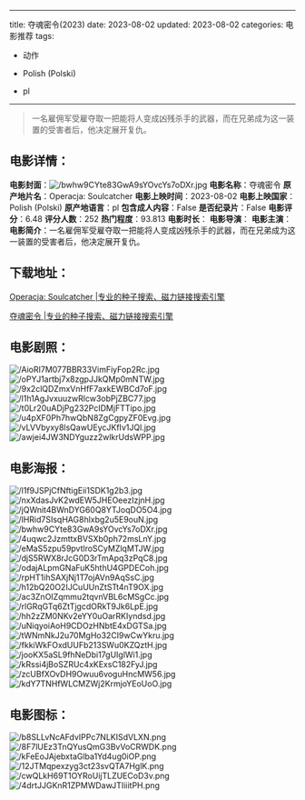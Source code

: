 
---
title: 夺魂密令(2023)
date: 2023-08-02
updated: 2023-08-02
categories: 电影推荐
tags:
- 动作

- Polish (Polski)
- pl
---


> 一名雇佣军受雇夺取一把能将人变成凶残杀手的武器，而在兄弟成为这一装置的受害者后，他决定展开复仇。

## **电影详情**：

**电影封面**：<img src="https://image.tmdb.org/t/p/w200/bwhw9CYte83GwA9sYOvcYs7oDXr.jpg" alt="/bwhw9CYte83GwA9sYOvcYs7oDXr.jpg" title="/bwhw9CYte83GwA9sYOvcYs7oDXr.jpg">
**电影名称**：夺魂密令
**原产地片名**：Operacja: Soulcatcher
**电影上映时间**：2023-08-02
**电影上映国家**：Polish (Polski)
**原产地语言**：pl
**包含成人内容**：False
**是否纪录片**：False
**电影评分**：6.48
**评分人数**：252
**热门程度**：93.813
**电影时长**：
**电影导演**：
**电影主演**：
**电影简介**：一名雇佣军受雇夺取一把能将人变成凶残杀手的武器，而在兄弟成为这一装置的受害者后，他决定展开复仇。

## **下载地址**：
[Operacja: Soulcatcher |专业的种子搜索、磁力链接搜索引擎](https://movie.amd794.com:2083/?search=Operacja%3A%20Soulcatcher&ordering=&mode=match_phrase&page_size=10&page=1)

[夺魂密令 |专业的种子搜索、磁力链接搜索引擎](https://movie.amd794.com:2083/?search=%E5%A4%BA%E9%AD%82%E5%AF%86%E4%BB%A4&ordering=&mode=match_phrase&page_size=10&page=1)
 

## **电影剧照**：
<img src="https://image.tmdb.org/t/p/original/AioRI7M077BBR33VimFiyFop2Rc.jpg" alt="/AioRI7M077BBR33VimFiyFop2Rc.jpg" title="/AioRI7M077BBR33VimFiyFop2Rc.jpg"><img src="https://image.tmdb.org/t/p/original/oPYJ1artbj7x8zgpJJkQMp0mNTW.jpg" alt="/oPYJ1artbj7x8zgpJJkQMp0mNTW.jpg" title="/oPYJ1artbj7x8zgpJJkQMp0mNTW.jpg"><img src="https://image.tmdb.org/t/p/original/9x2clQDZmxVnHfF7axkEWBCd7oF.jpg" alt="/9x2clQDZmxVnHfF7axkEWBCd7oF.jpg" title="/9x2clQDZmxVnHfF7axkEWBCd7oF.jpg"><img src="https://image.tmdb.org/t/p/original/l1h1AgJvxuuzwRlcw3obPjZBC77.jpg" alt="/l1h1AgJvxuuzwRlcw3obPjZBC77.jpg" title="/l1h1AgJvxuuzwRlcw3obPjZBC77.jpg"><img src="https://image.tmdb.org/t/p/original/t0Lr20uADjPg232PcIDMjFTTipo.jpg" alt="/t0Lr20uADjPg232PcIDMjFTTipo.jpg" title="/t0Lr20uADjPg232PcIDMjFTTipo.jpg"><img src="https://image.tmdb.org/t/p/original/u4pXF0Ph7hwQbN8ZgCgpyZF0Evg.jpg" alt="/u4pXF0Ph7hwQbN8ZgCgpyZF0Evg.jpg" title="/u4pXF0Ph7hwQbN8ZgCgpyZF0Evg.jpg"><img src="https://image.tmdb.org/t/p/original/vLVVbyxy8lsQawUEycJKfIv1JQl.jpg" alt="/vLVVbyxy8lsQawUEycJKfIv1JQl.jpg" title="/vLVVbyxy8lsQawUEycJKfIv1JQl.jpg"><img src="https://image.tmdb.org/t/p/original/awjei4JW3NDYguzz2wlkrUdsWPP.jpg" alt="/awjei4JW3NDYguzz2wlkrUdsWPP.jpg" title="/awjei4JW3NDYguzz2wlkrUdsWPP.jpg">

## **电影海报**：
<img src="https://image.tmdb.org/t/p/original/l1f9JSPjCfNftigEii1SDK1g2b3.jpg" alt="/l1f9JSPjCfNftigEii1SDK1g2b3.jpg" title="/l1f9JSPjCfNftigEii1SDK1g2b3.jpg"><img src="https://image.tmdb.org/t/p/original/nxXdasJvK2wdEW5JHEOeezIzjnH.jpg" alt="/nxXdasJvK2wdEW5JHEOeezIzjnH.jpg" title="/nxXdasJvK2wdEW5JHEOeezIzjnH.jpg"><img src="https://image.tmdb.org/t/p/original/jQWnit4BWnDYG60Q8YTJoqDO5O4.jpg" alt="/jQWnit4BWnDYG60Q8YTJoqDO5O4.jpg" title="/jQWnit4BWnDYG60Q8YTJoqDO5O4.jpg"><img src="https://image.tmdb.org/t/p/original/lHRid7SIsqHAG8hlxbg2u5E9ouN.jpg" alt="/lHRid7SIsqHAG8hlxbg2u5E9ouN.jpg" title="/lHRid7SIsqHAG8hlxbg2u5E9ouN.jpg"><img src="https://image.tmdb.org/t/p/original/bwhw9CYte83GwA9sYOvcYs7oDXr.jpg" alt="/bwhw9CYte83GwA9sYOvcYs7oDXr.jpg" title="/bwhw9CYte83GwA9sYOvcYs7oDXr.jpg"><img src="https://image.tmdb.org/t/p/original/4uqwc2JzmttxBVSXb0ph72msLnY.jpg" alt="/4uqwc2JzmttxBVSXb0ph72msLnY.jpg" title="/4uqwc2JzmttxBVSXb0ph72msLnY.jpg"><img src="https://image.tmdb.org/t/p/original/eMaS5zpu59pvtlroSCyMZlqMTJW.jpg" alt="/eMaS5zpu59pvtlroSCyMZlqMTJW.jpg" title="/eMaS5zpu59pvtlroSCyMZlqMTJW.jpg"><img src="https://image.tmdb.org/t/p/original/djS5RWX8rJcG0D3rTmApq3zPqC8.jpg" alt="/djS5RWX8rJcG0D3rTmApq3zPqC8.jpg" title="/djS5RWX8rJcG0D3rTmApq3zPqC8.jpg"><img src="https://image.tmdb.org/t/p/original/odajALpmGNaFuK5hthU4GPDECoh.jpg" alt="/odajALpmGNaFuK5hthU4GPDECoh.jpg" title="/odajALpmGNaFuK5hthU4GPDECoh.jpg"><img src="https://image.tmdb.org/t/p/original/rpHT1ihSAXjNj1T7ojAVn9AqSsC.jpg" alt="/rpHT1ihSAXjNj1T7ojAVn9AqSsC.jpg" title="/rpHT1ihSAXjNj1T7ojAVn9AqSsC.jpg"><img src="https://image.tmdb.org/t/p/original/h12bQ20O2IJCuUUnZtSTt4nT9OX.jpg" alt="/h12bQ20O2IJCuUUnZtSTt4nT9OX.jpg" title="/h12bQ20O2IJCuUUnZtSTt4nT9OX.jpg"><img src="https://image.tmdb.org/t/p/original/ac3ZnOIZqmmu2tqvnVBL6cMSgCc.jpg" alt="/ac3ZnOIZqmmu2tqvnVBL6cMSgCc.jpg" title="/ac3ZnOIZqmmu2tqvnVBL6cMSgCc.jpg"><img src="https://image.tmdb.org/t/p/original/rlGRqGTq6ZtTjgcdORkT9Jk6LpE.jpg" alt="/rlGRqGTq6ZtTjgcdORkT9Jk6LpE.jpg" title="/rlGRqGTq6ZtTjgcdORkT9Jk6LpE.jpg"><img src="https://image.tmdb.org/t/p/original/hh2zZM0NKv2eYY0uOarRKIyndsd.jpg" alt="/hh2zZM0NKv2eYY0uOarRKIyndsd.jpg" title="/hh2zZM0NKv2eYY0uOarRKIyndsd.jpg"><img src="https://image.tmdb.org/t/p/original/uNiqyoiAoH9CDOzHNbtE4xDGTSa.jpg" alt="/uNiqyoiAoH9CDOzHNbtE4xDGTSa.jpg" title="/uNiqyoiAoH9CDOzHNbtE4xDGTSa.jpg"><img src="https://image.tmdb.org/t/p/original/tWNmNkJ2u70MgHo32CI9wCwYkru.jpg" alt="/tWNmNkJ2u70MgHo32CI9wCwYkru.jpg" title="/tWNmNkJ2u70MgHo32CI9wCwYkru.jpg"><img src="https://image.tmdb.org/t/p/original/fkkiWkFOxdUUFb213SWu0KZQztH.jpg" alt="/fkkiWkFOxdUUFb213SWu0KZQztH.jpg" title="/fkkiWkFOxdUUFb213SWu0KZQztH.jpg"><img src="https://image.tmdb.org/t/p/original/jooKX5aSL9fhNeDbi17gUIglWi1.jpg" alt="/jooKX5aSL9fhNeDbi17gUIglWi1.jpg" title="/jooKX5aSL9fhNeDbi17gUIglWi1.jpg"><img src="https://image.tmdb.org/t/p/original/kRssi4jBoSZRUc4xKExsC182FyJ.jpg" alt="/kRssi4jBoSZRUc4xKExsC182FyJ.jpg" title="/kRssi4jBoSZRUc4xKExsC182FyJ.jpg"><img src="https://image.tmdb.org/t/p/original/zcUBfXOvDH9Owuu6voguHncMW56.jpg" alt="/zcUBfXOvDH9Owuu6voguHncMW56.jpg" title="/zcUBfXOvDH9Owuu6voguHncMW56.jpg"><img src="https://image.tmdb.org/t/p/original/kdY7TNHfWLCMZWj2KrmjoYEoUoO.jpg" alt="/kdY7TNHfWLCMZWj2KrmjoYEoUoO.jpg" title="/kdY7TNHfWLCMZWj2KrmjoYEoUoO.jpg">

## **电影图标**：
<img src="https://image.tmdb.org/t/p/original/b8SLLvNcAFdvIPPc7NLKISdVLXN.png" alt="/b8SLLvNcAFdvIPPc7NLKISdVLXN.png" title="/b8SLLvNcAFdvIPPc7NLKISdVLXN.png"><img src="https://image.tmdb.org/t/p/original/8F7lUEz3TnQYusQmG3BvVoCRWDK.png" alt="/8F7lUEz3TnQYusQmG3BvVoCRWDK.png" title="/8F7lUEz3TnQYusQmG3BvVoCRWDK.png"><img src="https://image.tmdb.org/t/p/original/kFeEoJAjebxtaGlba1Yd4ug0iOP.png" alt="/kFeEoJAjebxtaGlba1Yd4ug0iOP.png" title="/kFeEoJAjebxtaGlba1Yd4ug0iOP.png"><img src="https://image.tmdb.org/t/p/original/12JTMqpexzyg3ct23svQTA7HglK.png" alt="/12JTMqpexzyg3ct23svQTA7HglK.png" title="/12JTMqpexzyg3ct23svQTA7HglK.png"><img src="https://image.tmdb.org/t/p/original/cwQLkH69T1OYRoUijTLZUECoD3v.png" alt="/cwQLkH69T1OYRoUijTLZUECoD3v.png" title="/cwQLkH69T1OYRoUijTLZUECoD3v.png"><img src="https://image.tmdb.org/t/p/original/4drtJJGKnR1ZPMWDawJTIiiitPH.png" alt="/4drtJJGKnR1ZPMWDawJTIiiitPH.png" title="/4drtJJGKnR1ZPMWDawJTIiiitPH.png">

